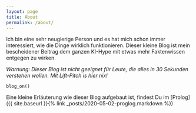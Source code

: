 ```yaml
---
layout: page
title: About
permalink: /about/
---
```


Ich bin eine sehr neugierige Person und es hat mich schon immer interessiert, wie die Dinge
wirklich funktionieren. Dieser kleine Blog ist mein bescheidener Beitrag dem
ganzen KI-Hype mit etwas mehr Faktenwissen entgegen zu wirken.

*Warnung: Dieser Blog ist nicht geeignet für Leute, die alles in 30 Sekunden verstehen wollen. Mit Lift-Pitch is hier nix!*

```
blog_on()
```

Eine kleine Erläuterung wie dieser Blog aufgebaut ist, findest Du im [Prolog]({{ site.baseurl }}{% link _posts/2020-05-02-proglog.markdown %})
